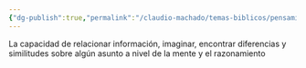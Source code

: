 ```yaml
---
{"dg-publish":true,"permalink":"/claudio-machado/temas-biblicos/pensamientos/"}
---
```


La capacidad de relacionar información, imaginar, encontrar diferencias y similitudes sobre algún asunto a nivel de la mente y el razonamiento 